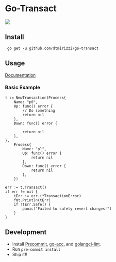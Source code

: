 # Go-Transact

![](https://github.com/dtmirizzi/go-transact/workflows/Test/badge.svg)


## Install 
```$xslt
 go get -u github.com/dtmirizzi/go-transact
```
## Usage
[Documentation](https://godoc.org/github.com/dtmirizzi/go-transact/pkg)
### Basic Example 
```
t := NewTransaction(Process{
    Name: "p0",
    Up: func() error {
        // Do something
        return nil
    },
    Down: func() error {

        return nil
    },
},
    Process{
        Name: "p1",
        Up: func() error {
            return nil
        },
        Down: func() error {
            return nil
        },
    })

err := t.Transact()
if err != nil {
    tErr := err.(*TransactionError)
	fmt.Println(tErr)
	if !tErr.Safe() {
		panic("Failed to safely revert changes!")
	}
}
```

## Development
- Install [Precommit](https://pre-commit.com/), [go-acc](https://github.com/ory/go-acc), and [golangci-lint](https://github.com/golangci/golangci-lint).
- Run ```pre-commit install```
- Ship it!! 
